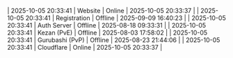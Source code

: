 | 2025-10-05 20:33:41 | Website | Online | 2025-10-05 20:33:37 |
| 2025-10-05 20:33:41 | Registration | Offline | 2025-09-09 16:40:23 |
| 2025-10-05 20:33:41 | Auth Server | Offline | 2025-08-18 09:33:31 |
| 2025-10-05 20:33:41 | Kezan (PvE) | Offline | 2025-08-03 17:58:02 |
| 2025-10-05 20:33:41 | Gurubashi (PvP) | Offline | 2025-08-23 21:44:06 |
| 2025-10-05 20:33:41 | Cloudflare | Online | 2025-10-05 20:33:37 |
